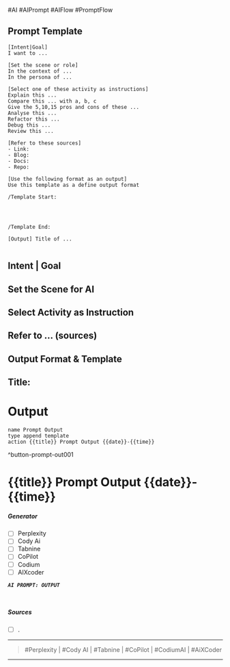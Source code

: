 #AI #AIPrompt #AIFlow #PromptFlow

## Prompt Template

```text:{AI Prompt Template}
[Intent|Goal]
I want to ...

[Set the scene or role]
In the context of ...
In the persona of ...

[Select one of these activity as instructions]
Explain this ...
Compare this ... with a, b, c
Give the 5,10,15 pros and cons of these ...
Analyse this ...
Refactor this ...
Debug this ...
Review this ...

[Refer to these sources]
- Link:
- Blog:
- Docs:
- Repo:

[Use the following format as an output]
Use this template as a define output format

/Template Start:




/Template End:

[Output] Title of ...


```

## Intent | Goal

## Set the Scene for AI

## Select Activity as Instruction

## Refer to ... (sources)

## Output Format & Template

## Title:

# Output

```button
name Prompt Output
type append template
action {{title}} Prompt Output {{date}}-{{time}}
```

^button-prompt-out001

# {{title}} Prompt Output {{date}}-{{time}}

##### Generator

-   [ ] Perplexity
-   [ ] Cody Ai
-   [ ] Tabnine
-   [ ] CoPilot
-   [ ] Codium
-   [ ] AIXcoder

**_`AI PROMPT: OUTPUT`_**

```text


```

##### Sources

-   [ ] .

---

> #Perplexity | #Cody AI | #Tabnine | #CoPilot | #CodiumAI | #AiXCoder

---
